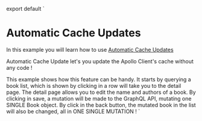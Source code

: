 export default `
# Automatic Cache Updates

In this example you will learn how to use
  [Automatic Cache Updates](https://www.apollographql.com/docs/react/advanced/caching.html#automatic-updates)

Automatic Cache Update let's you update the Apollo Client's cache without any code !

This example shows how this feature can be handy. It starts by querying a book list, which is shown by clicking in a row will take you to the detail page. The detail page allows you to edit the name and authors of a book. By clicking in save, a mutation will be made to the GraphQL API, mutating one SINGLE Book object. By click in the back button, the mutated book in the list will also be changed, all in ONE SINGLE MUTATION !
`
